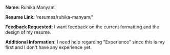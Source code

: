 **Name:** Ruhika Manyam

**Resume Link:** 'resumes/ruhika-manyam/'

**Feedback Requested:** I want feedback on the current formatting and the design of my resume.

**Additional Information:** I need help regarding "Experience" since this is my first and I don't have any experience yet.